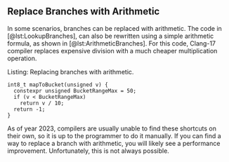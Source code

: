 

## Replace Branches with Arithmetic

In some scenarios, branches can be replaced with arithmetic. The code in [@lst:LookupBranches], can also be rewritten using a simple arithmetic formula, as shown in [@lst:ArithmeticBranches]. For this code, Clang-17 compiler replaces expensive division with a much cheaper multiplication operation.

Listing: Replacing branches with arithmetic.

~~~~ {#lst:ArithmeticBranches .cpp}
int8_t mapToBucket(unsigned v) {
  constexpr unsigned BucketRangeMax = 50;
  if (v < BucketRangeMax)
    return v / 10;
  return -1;
}
~~~~~~~~~~~~~~~~~~~~~~~~~~~~~~~~~~~~~~~~~~~~~~~~~

As of year 2023, compilers are usually unable to find these shortcuts on their own, so it is up to the programmer to do it manually. If you can find a way to replace a branch with arithmetic, you will likely see a performance improvement. Unfortunately, this is not always possible. 